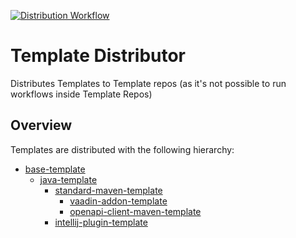 [![Distribution Workflow](https://img.shields.io/github/actions/workflow/status/xdev-software/template-distributor/distribute.yml?branch=master&label=distribution)](https://github.com/xdev-software/template-distributor/actions/workflows/distribute.yml?query=branch%3Amaster)
# Template Distributor

Distributes Templates to Template repos
(as it's not possible to run workflows inside Template Repos)

## Overview
Templates are distributed with the following hierarchy:

* [base-template](https://github.com/xdev-software/base-template)
  * [java-template](https://github.com/xdev-software/java-template)
    * [standard-maven-template](https://github.com/xdev-software/standard-maven-template)
      * [vaadin-addon-template](https://github.com/xdev-software/vaadin-addon-template)
      * [openapi-client-maven-template](https://github.com/xdev-software/openapi-client-maven-template)
    * [intellij-plugin-template](https://github.com/xdev-software/intellij-plugin-template)
